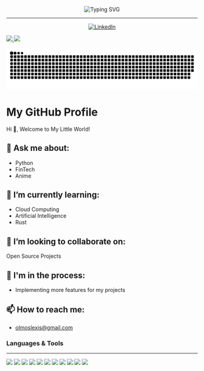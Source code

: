 <div align="center" >
 
![Typing SVG](https://readme-typing-svg.herokuapp.com?font=Fira+Code&weight=200&size=25&pause=3000&color=FFFFFF&center=true&width=500&lines=Hi+%F0%9F%91%8B%2C+Welcome+To+My+Little+World!)
<hr />
</div>

<div align="center">
  <a href="https://www.linkedin.com/in/alexis-olmos/">
    <img src="https://img.shields.io/static/v1?logo=linkedin&style=flat-square&color=0072b1&label=LinkedIn&message=%E2%98%86" alt="LinkedIn" />
  </a>
</div>

<p align="">
  <a href="https://github.com/olmosalexis">
    <img height="180em" src="https://github-readme-stats-eight-theta.vercel.app/api?username=olmosalexis&show_icons=true&theme=radical&include_all_commits=true&count_private=true"/>
    <img height="180em" src="https://github-readme-stats-eight-theta.vercel.app/api/top-langs/?username=olmosalexis&layout=compact&langs_count=8&theme=merko"/>
  </a>
</p>

<picture>
  <source media="(prefers-color-scheme: dark)" srcset="https://raw.githubusercontent.com/olmosalexis/olmosalexis/output/github-contribution-grid-snake-dark.svg">
  <source media="(prefers-color-scheme: light)" srcset="https://raw.githubusercontent.com/olmosalexis/olmosalexis/output/github-contribution-grid-snake.svg">
  <img alt="github contribution grid snake animation" src="https://raw.githubusercontent.com/olmosalexis/olmosalexis/output/github-contribution-grid-snake.svg">
</picture>

# My GitHub Profile

Hi 👋, Welcome to My Little World!

## 💬 Ask me about:
- Python
- FinTech
- Anime

## 🌱 I’m currently learning:
- Cloud Computing
- Artificial Intelligence
- Rust

## 👯 I’m looking to collaborate on:
Open Source Projects

## 🔭 I'm in the process:
- Implementing more features for my projects

## 📫 How to reach me: 
- olmoslexis@gmail.com

### Languages & Tools
<hr />
<p align="left"> 
  
  <img src="https://img.shields.io/badge/Python-red?style=for-the-badge&logo=python&logoColor=white">
  <img src="https://img.shields.io/badge/html5-%23E34F26.svg?style=for-the-badge&logo=html5&logoColor=white">
  <img src="https://img.shields.io/badge/css3-%231572B6.svg?style=for-the-badge&logo=css3&logoColor=white">
  <img src="https://img.shields.io/badge/express.js-%23404d59.svg?style=for-the-badge&logo=express&logoColor=%2361DAF">
  <img src="https://img.shields.io/badge/react-%2320232a.svg?style=for-the-badge&logo=react&logoColor=%2361DAFB">
  <img src="https://img.shields.io/badge/redux-%23593d88.svg?style=for-the-badge&logo=redux&logoColor=white">
  <img src="https://img.shields.io/badge/node.js-6DA55F?style=for-the-badge&logo=node.js&logoColor=white">
  <img src="https://img.shields.io/badge/JavaScript-F7DF1E?style=for-the-badge&logo=javascript&logoColor=black">
  <img src="https://img.shields.io/badge/Markdown-000000?style=for-the-badge&logo=markdown&logoColor=white">
  <img src="https://img.shields.io/badge/scrum-C78765?style=for-the-badge&logo=scrum&logoColor=orange">
  <img src="https://img.shields.io/badge/google-E34F26?style=for-the-badge&logo=google&logoColor=blue">

</p>
<br>
